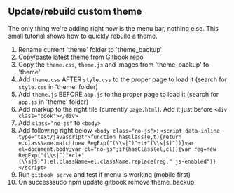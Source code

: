 ## Update/rebuild custom theme

The only thing we're adding right now is the menu bar, nothing else. This small tutorial shows how to quickly rebuild a theme.

1. Rename current 'theme' folder to 'theme_backup'
2. Copy/paste latest theme from [Gitbook repo](https://github.com/GitbookIO/gitbook/tree/master/theme)
3. Copy the `theme.css`, `theme.js` and images from 'theme_backup' to 'theme'
4. Add `theme.css` AFTER `style.css` to the proper page to load it (search for `style.css` in 'theme' folder)
5. Add `theme.js` BEFORE `app.js` to the proper page to load it (search for `app.js` in 'theme' folder)
6. Add markup to the right file (currently `page.html`). Add it just before `<div class="book"></div>`
7. Add `class="no-js"` to `<body>`
8. Add following right below `<body class="no-js">`:
```<script data-inline type="text/javascript">function hasClass(e,t){return e.className.match(new RegExp("(\\s|^)"+t+"(\\s|$)"))}var el=document.body;var cl="no-js";if(hasClass(el,cl)){var reg=new RegExp("(\\s|^)"+cl+"(\\s|$)");el.className=el.className.replace(reg," js-enabled")}</script>```
9. Run `gitbook serve` and test if menu is working (mobile first)
10. On successsudo npm update gitbook remove theme_backup